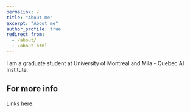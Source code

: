 ```yaml
---
permalink: /
title: "About me"
excerpt: "About me"
author_profile: true
redirect_from: 
  - /about/
  - /about.html
---
```


I am a graduate student at University of Montreal and Mila - Quebec AI Institute.

For more info
------
Links here.
